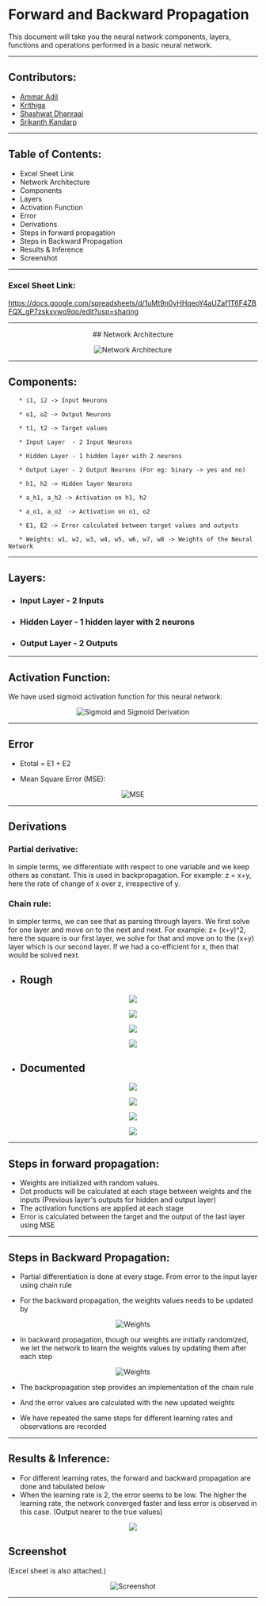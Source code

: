 # Forward and Backward Propagation

This document will take you the neural network components, layers, functions and operations performed in a basic neural network. 


---
## Contributors:
* [Ammar Adil](https://github.com/adilsammar)
* [Krithiga](https://github.com/BottleSpink)
* [Shashwat Dhanraaj](https://github.com/sdhanraaj12)
* [Srikanth Kandarp](https://github.com/Srikanth-Kandarp)

---
## Table of Contents:

* Excel Sheet Link
* Network Architecture
* Components
* Layers
* Activation Function
* Error
* Derivations
* Steps in forward propagation
* Steps in Backward Propagation
* Results & Inference
* Screenshot
---
### Excel Sheet Link:

https://docs.google.com/spreadsheets/d/1uMt9n0yHHqeoY4aUZaf1T6F4ZBFQX_gP7zskxvwo9qo/edit?usp=sharing 

----
<center>
## Network Architecture
  
![Network Architecture](./assets/Network_Arch%20.png)

</center>

---
## Components:
``` 
   * i1, i2 -> Input Neurons

   * o1, o2 -> Output Neurons  

   * t1, t2 -> Target values    

   * Input Layer  - 2 Input Neurons

   * Hidden Layer - 1 hidden layer with 2 neurons

   * Output Layer - 2 Output Neurons (For eg: binary -> yes and no)

   * h1, h2 -> Hidden layer Neurons  

   * a_h1, a_h2 -> Activation on h1, h2       

   * a_o1, a_o2  -> Activation on o1, o2 

   * E1, E2 -> Error calculated between target values and outputs
    
   * Weights: w1, w2, w3, w4, w5, w6, w7, w8 -> Weights of the Neural Network
```
---
## Layers:

* ### Input Layer  - 2 Inputs
* ### Hidden Layer - 1 hidden layer with 2 neurons
* ### Output Layer - 2 Outputs
----
## Activation Function:
We have used sigmoid activation function for this neural network:
<center>

![Sigmoid and Sigmoid Derivation](./assets/Activation.png)

</center>

---
## Error

* Etotal = E1 + E2 

* Mean Square Error (MSE): 
<center>

![MSE](./assets/MSE.png)

</center>

---
## Derivations 
### Partial derivative: 
   In simple terms, we differentiate with respect to one variable and we keep others as constant. This is used in backpropagation. For example: z = x+y, here the rate of change of x over z, irrespective of y.

### Chain rule:
   In simpler terms, we can see that as parsing through layers. We first solve for one layer and move on to the next and next. For example: z= (x+y)^2, here the square is our first layer, we solve for that and move on to the (x+y) layer which is our second layer. If we had a co-efficient for x, then that would be solved next. 
 * ## Rough  


<center>


![](./assets/Pg1.jpg)

</center>
<center>

![](./assets/Pg2.jpg)

</center>
<center>

![](./assets/Pg3.jpg)

</center>
<center>

![](./assets/Pg4.jpg)

</center>

* ## Documented  
<center>

![](./assets/Solve%201.png)

</center>

<center>

![](./assets/Solve%202.png)

</center>


<center>

![](./assets/Solve%203.png)

</center>


<center>

![](./assets/Solve%204.png)

</center>

---
## Steps in forward propagation:

* Weights are initialized with random values. 
* Dot products will be calculated at each stage between weights and the inputs (Previous layer's outputs for hidden and output layer)
* The activation functions are applied at each stage 
* Error is calculated between the target and the output of the last layer using MSE

---
## Steps in Backward Propagation:

* Partial differentiation is done at every stage. From error to the input layer using chain rule

* For the backward propagation, the weights values needs to be updated by 
<center>

   ![Weights](./assets/WeightsUpdation.png)

   </center>

* In backward propagation, though our weights are initially randomized, we let the network to learn the weights values by updating them after each step
<center>

   ![Weights](./assets/WeightsUpdation.png)
     </center>
* The backpropagation step provides an implementation of the chain rule

* And the error values are calculated with the new updated weights
* We have repeated the same steps for different learning rates and observations are recorded


---

## Results & Inference:

* For different learning rates, the forward and backward propagation are done and tabulated below
* When the learning rate is 2, the error seems to be low. The higher the learning rate, the network converged faster and less error is observed in this case. (Output nearer to the true values)
<center>

![](./assets/Learning_Rate_Variations.png)

</center>

## Screenshot

(Excel sheet is also attached.)
<center>

![Screenshot](./assets/Excel_Screenshot.png)

</center>

---
